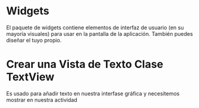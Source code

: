 # Widgets

El paquete de widgets contiene elementos de interfaz de usuario (en su mayoría visuales) para usar en la pantalla de la aplicación. También puedes diseñar el tuyo propio.


# Crear una Vista de Texto Clase TextView

Es usado para añadir texto en nuestra interfase gráfica y necesitemos mostrar en nuestra actividad
